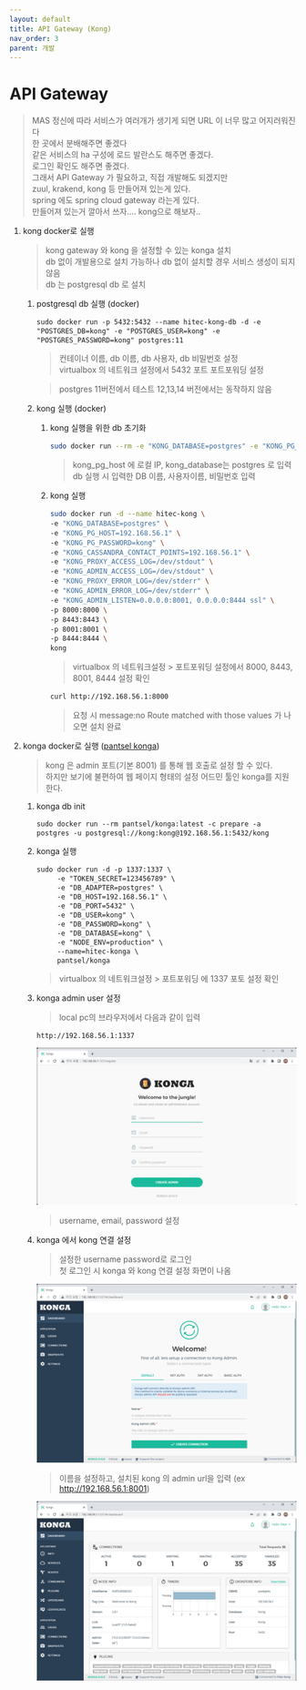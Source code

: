 ```yaml
---
layout: default
title: API Gateway (Kong)    
nav_order: 3
parent: 개발
---
```


# API Gateway   

> MAS 정신에 따라 서비스가 여러개가 생기게 되면 URL 이 너무 많고 어지러워진다   
> 한 곳에서 분배해주면 좋겠다   
> 같은 서비스의 ha 구성에 로드 발란스도 해주면 좋겠다.   
> 로그인 확인도 해주면 좋겠다.   
> 그래서 API Gateway 가 필요하고, 직접 개발해도 되겠지만   
> zuul, krakend, kong 등 만들어져 있는게 있다.    
> spring 에도 spring cloud gateway 라는게 있다.    
> 만들어져 있는거 깔아서 쓰자.... kong으로 해보자..

1. kong docker로 실행   
    > kong gateway 와 kong 을 설정할 수 있는 konga 설치   
    > db 없이 개발용으로 설치 가능하나 db 없이 설치할 경우 서비스 생성이 되지 않음   
    > db 는 postgresql db 로 설치    


    1. postgresql db 실행 (docker)

        ```
        sudo docker run -p 5432:5432 --name hitec-kong-db -d -e "POSTGRES_DB=kong" -e "POSTGRES_USER=kong" -e "POSTGRES_PASSWORD=kong" postgres:11
        ```

        > 컨테이너 이름, db 이름, db 사용자, db 비밀번호 설정   
        > virtualbox 의 네트워크 설정에서 5432 포트 포트포워딩 설정   

        > postgres 11버전에서 테스트 12,13,14 버전에서는 동작하지 않음   
    
    2. kong 실행 (docker)   
        1. kong 실행을 위한 db 초기화    
   
            ```sh
            sudo docker run --rm -e "KONG_DATABASE=postgres" -e "KONG_PG_HOST=192.168.56.1" -e "KONG_PG_DATABASE=kong" -e "KONG_PG_USER=kong" -e "KONG_PG_PASSWORD=kong" -e "KONG_CASSANDRA_CONTACT_POINTS=192.168.56.1" kong kong migrations bootstrap
            ```

            > kong_pg_host 에 로컬 IP, kong_database는 postgres 로 입력   
            > db 실행 시 입력한 DB 이름, 사용자이름, 비밀번호 입력    

        2. kong 실행   
   
            ```sh   
            sudo docker run -d --name hitec-kong \
            -e "KONG_DATABASE=postgres" \
            -e "KONG_PG_HOST=192.168.56.1" \
            -e "KONG_PG_PASSWORD=kong" \
            -e "KONG_CASSANDRA_CONTACT_POINTS=192.168.56.1" \
            -e "KONG_PROXY_ACCESS_LOG=/dev/stdout" \
            -e "KONG_ADMIN_ACCESS_LOG=/dev/stdout" \
            -e "KONG_PROXY_ERROR_LOG=/dev/stderr" \
            -e "KONG_ADMIN_ERROR_LOG=/dev/stderr" \
            -e "KONG_ADMIN_LISTEN=0.0.0.0:8001, 0.0.0.0:8444 ssl" \
            -p 8000:8000 \
            -p 8443:8443 \
            -p 8001:8001 \
            -p 8444:8444 \
            kong
            ```

            > virtualbox 의 네트워크설정 > 포트포워딩 설정에서 8000, 8443, 8001, 8444 설정 확인   
            
            ```sh
            curl http://192.168.56.1:8000
            ```

            > 요청 시 message:no Route matched with those values 가 나오면 설치 완료   

2. konga docker로 실행 ([pantsel konga](https://github.com/pantsel/konga "Pantsel Konga"))  
    > kong 은 admin 포트(기본 8001) 를 통해 웹 호출로 설정 할 수 있다.    
    > 하지만 보기에 불편하여 웹 페이지 형태의 설정 어드민 툴인 konga를 지원한다.    

    1. konga db init   
   
        ```
        sudo docker run --rm pantsel/konga:latest -c prepare -a postgres -u postgresql://kong:kong@192.168.56.1:5432/kong
        ```

    2. konga 실행    
        ```
        sudo docker run -d -p 1337:1337 \
             -e "TOKEN_SECRET=123456789" \
             -e "DB_ADAPTER=postgres" \
             -e "DB_HOST=192.168.56.1" \
             -e "DB_PORT=5432" \
             -e "DB_USER=kong" \
             -e "DB_PASSWORD=kong" \
             -e "DB_DATABASE=kong" \
             -e "NODE_ENV=production" \
             --name=hitec-konga \
             pantsel/konga
        ```

        > virtualbox 의 네트워크설정 > 포트포워딩 에 1337 포토 설정 확인    

    3. konga admin user 설정   
   
        > local pc의 브라우저에서 다음과 같이 입력   

        ```
        http://192.168.56.1:1337
        ```

        ![konga admin](../image/Dev/kong1.png)    

        > username, email, password 설정   

    4. konga 에서 kong 연결 설정   
   
        > 설정한 username password로 로그인   
        > 첫 로그인 시 konga 와 kong 연결 설정 화면이 나옴   

        ![konga connection](../image/Dev/kong2.png)    

        > 이름을 설정하고, 설치된 kong 의 admin url을 입력 (ex http://192.168.56.1:8001)   

        ![konga dashboard](../image/Dev/konga3.png)    